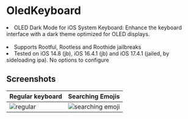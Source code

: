 # OledKeyboard
<li>OLED Dark Mode for iOS System Keyboard: Enhance the keyboard interface with a dark theme optimized for OLED displays.</li>
<br>
<li>Supports Rootful, Rootless and Roothide jailbreaks</li>
<li>Tested on iOS 14.8 (jb), iOS 16.4.1 (jb) and iOS 17.4.1 (jailed, by sideloading ipa). No options to configure</li>

## Screenshots
| Regular keyboard | Searching Emojis |
|---|---|
| ![regular](https://github.com/user-attachments/assets/c04621ac-e10c-42c7-87b0-c11ca7f44761) | ![searching emoji](https://github.com/user-attachments/assets/84f9c36c-5557-4b51-aff6-808bb27009ea) |

